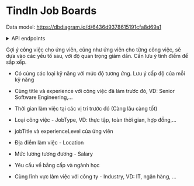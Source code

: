 # TindIn Job Boards

Data model: https://dbdiagram.io/d/6436d9378615191cfa8d69a1

<details>
    <summary>API endpoints</summary>
    <table>
      <thead>
          <tr>
              <th>Phương thức</th>
              <th>Đường dẫn</th>
              <th>Chức năng</th>
              <th>Phân công</th>
          </tr>
      </thead>
      <tbody>
          <tr>
              <td>POST</td>
              <td>api/login</td>
              <td>Đăng nhập và trả về một token chứa ID của người dùng</td>
              <td>A</td>
          </tr>
          <tr>
              <td>POST</td>
              <td>api/users</td>
              <td>Tạo tài khoản người dùng mới</td>
              <td>B</td>
          </tr>
          <tr>
              <td>GET</td>
              <td>api/users/:id</td>
              <td>Lấy thông tin chi tiết của một người dùng.</td>
              <td>B</td>
          </tr>
          <tr>
              <td>PUT</td>
              <td>api/users/:id</td>
              <td>Cập nhập thông tin người dùng</td>
              <td>B</td>
          </tr>
          <tr>
              <td>GET</td>
              <td>api/users/:id/saved</td>
              <td>Người tìm việc xem lại danh sách công việc mà mình quan tâm</td>
              <td>B</td>
          </tr>
          <tr>
              <td>GET</td>
              <td>api/jobs</td>
              <td>Người tìm việc có thể xem danh sách công việc phù hợp với mình</td>
              <td>D</td>
          </tr>
          <tr>
              <td>POST</td>
              <td>api/jobs</td>
              <td>Nhà tuyển dụng có quyền tạo tin tuyển dụng mới</td>
              <td>C</td>
          </tr>
          <tr>
              <td>GET</td>
              <td>api/jobs/:id</td>
              <td>Xem thông tin tuyển dụng chi tiết</td>
              <td>C</td>
          </tr>
          <tr>
              <td>POST</td>
              <td>api/jobs/:id</td>
              <td>Ứng viên &quot;quan tâm&quot; công việc, hoặc nhà tuyển dụng &quot;duyệt&quot; ứng viên</td>
              <td>C</td>
          </tr>
          <tr>
              <td>PUT</td>
              <td>api/jobs/:id</td>
              <td>Nhà tuyển dụng có quyền cập nhập tin tuyển dụng</td>
              <td>C</td>
          </tr>
          <tr>
              <td>DELETE</td>
              <td>api/jobs/:id</td>
              <td>Ứng viên hủy &quot;quan tâm&quot; công việc, hoặc nhà tuyển dụng hủy &quot;duyệt&quot;</td>
              <td>C</td>
          </tr>
          <tr>
              <td>GET</td>
              <td>api/jobs/:id/applications</td>
              <td>Nhà tuyển dụng có quyền xem danh sách ứng viên &quot;quan tâm&quot; hoặc được &quot;duyệt&quot;</td>
              <td>D</td>
          </tr>
          <tr>
              <td>GET</td>
              <td>api/jobs/:id/candidates</td>
              <td>Nhà tuyển dụng có quyền xem danh sách ứng viên gợi ý</td>
              <td>D</td>
          </tr>
          <tr>
              <td>GET</td>
              <td>api/organizations</td>
              <td>Xem DS doanh nghiệp. Dùng để gợi ý khi nhập nhiệu</td>
              <td>B</td>
          </tr>
          <tr>
              <td>POST</td>
              <td>api/organizations</td>
              <td>Tạo mới doanh nghiệp. Dùng khi cập nhập hồ sơ</td>
              <td>B</td>
          </tr>
          <tr>
              <td>GET</td>
              <td>api/organizations/:id</td>
              <td>Xem thông tin của doanh nghiệp</td>
              <td>B</td>
          </tr>
          <tr>
              <td>PUT</td>
              <td>api/organizations/:id</td>
              <td>Nhà tuyển dụng có thể cập nhập thông tin của doanh nghiệp của mình</td>
              <td>B</td>
          </tr>
          <tr>
              <td>GET</td>
              <td>api/organizations/:id/jobs</td>
              <td>Xem thông tin việc làm của doanh nghiệp</td>
              <td>B</td>
          </tr>
          <tr>
              <td>GET</td>
              <td>api/jobTitles</td>
              <td>Gợi ý các thông tin lặt vặt trong lúc nhập thông tin datalist</td>
              <td>A</td>
          </tr>
          <tr>
              <td>GET</td>
              <td>api/experienceLevel</td>
              <td>Gợi ý các thông tin lặt vặt trong lúc nhập thông tin datalist</td>
              <td>A</td>
          </tr>
          <tr>
              <td>GET</td>
              <td>api/jobType</td>
              <td>Gợi ý các thông tin lặt vặt trong lúc nhập thông tin datalist</td>
              <td>A</td>
          </tr>
          <tr>
              <td>GET</td>
              <td>api/industry</td>
              <td>Gợi ý các thông tin lặt vặt trong lúc nhập thông tin datalist</td>
              <td>A</td>
          </tr>
          <tr>
              <td>GET</td>
              <td>api/skills</td>
              <td>Gợi ý các thông tin lặt vặt trong lúc nhập thông tin datalist</td>
              <td>A</td>
          </tr>
          <tr>
              <td>GET</td>
              <td>api/degrees</td>
              <td>Gợi ý các thông tin lặt vặt trong lúc nhập thông tin datalist</td>
              <td>A</td>
          </tr>
          <tr>
              <td>GET</td>
              <td>api/majors</td>
              <td>Gợi ý các thông tin lặt vặt trong lúc nhập thông tin datalist</td>
              <td>A</td>
          </tr>
          <tr>
              <td>GET</td>
              <td>api/location</td>
              <td>Gợi ý các thông tin lặt vặt trong lúc nhập thông tin datalist</td>
              <td>A</td>
          </tr>
      </tbody>
  </table>
</details>

Gợi ý công việc cho ứng viên, cũng như ứng viên cho từng công việc, sẽ dựa vào các yếu tố sau, với độ quan trọng giảm dần. Cần lưu ý tính điểm để sắp xếp.

- Có cùng các loại kỹ năng với mức độ tương ứng. Lưu ý cấp độ của mỗi kỹ năng
- Cùng title và experience với công việc đã làm trước đó, VD: Senior Software Engineering,...
- Thời gian làm việc tại các vị trí trước đó (Càng lâu càng tốt)

- Loại công việc - JobType, VD: thực tập, toàn thời gian, hợp đồng,...
- jobTitle và experienceLevel của ứng viên
- Địa điểm làm việc - Location
- Mức lương tương đương - Salary
- Yêu cầu về bằng cấp và ngành học
- Cùng lĩnh vực làm việc với công ty - Industry, VD: IT, ngân hàng, ...
